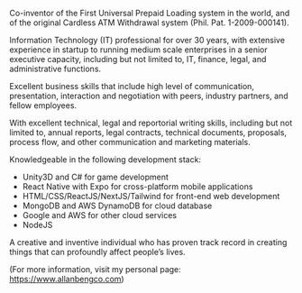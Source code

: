 Co-inventor of the First Universal Prepaid Loading system in the world, and of the original Cardless ATM Withdrawal system (Phil. Pat. 1-2009-000141).

Information Technology (IT) professional for over 30 years, with extensive experience in startup to running medium scale enterprises in a senior executive capacity, including but not limited to, IT, finance, legal, and administrative functions.

Excellent business skills that include high level of communication, presentation, interaction and negotiation with peers, industry partners, and fellow employees.

With excellent technical, legal and reportorial writing skills, including but not limited to, annual reports, legal contracts, technical documents, proposals, process flow, and other communication and marketing materials. 

Knowledgeable in the following development stack:

- Unity3D and C# for game development
- React Native with Expo for cross-platform mobile applications
- HTML/CSS/ReactJS/NextJS/Tailwind for front-end web development
- MongoDB and AWS DynamoDB for cloud database
- Google and AWS for other cloud services
- NodeJS

A creative and inventive individual who has proven track record in creating things that can profoundly affect people’s lives.

(For more information, visit my personal page: https://www.allanbengco.com)
